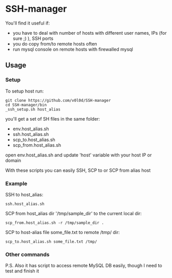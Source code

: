 # SSH-manager

You'll find it useful if:
* you have to deal with number of hosts with different user names, IPs (for sure ;) ), SSH ports
* you do copy from/to remote hosts often
* run mysql console on remote hosts with firewalled mysql


## Usage

### Setup
To setup host run:
```
git clone https://github.com/v0l0d/SSH-manager
cd SSH-manager/bin
_ssh_setup.sh host_alias
```

you'll get a set of SH files in the same folder:
* env.host_alias.sh
* ssh.host_alias.sh
* scp_to.host_alias.sh
* scp_from.host_alias.sh

open env.host_alias.sh and update 'host' variable with your host IP or domain

With these scripts you can easily SSH, SCP to or SCP from alias host

### Example
SSH to host_alias:
```
ssh.host_alias.sh
```

SCP from host_alias dir '/tmp/sample_dir' to the current local dir:
```
scp_from.host_alias.sh -r /tmp/sample_dir .
```

SCP to host-alias file some_file.txt to remote /tmp/ dir:
```
scp_to.host_alias.sh some_file.txt /tmp/
```

### Other commands
P.S.
Also it has script to access remote MySQL DB easily, though I need to test and finish it
